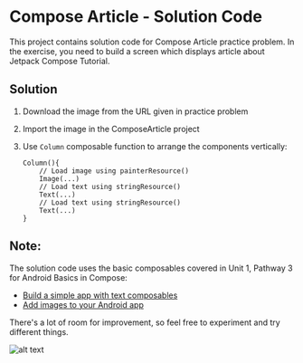 # Compose Article - Solution Code

This project contains solution code for Compose Article practice problem. In the exercise, you need to build a screen which displays article about Jetpack Compose Tutorial.

## Solution

1. Download the image from the URL given in practice problem
2. Import the image in the ComposeArticle project
3. Use `Column` composable function to arrange the components vertically:
 
    ```
    Column(){
        // Load image using painterResource()
        Image(...)
        // Load text using stringResource()
        Text(...)
        // Load text using stringResource()
        Text(...)
    }
    ```

## Note:

The solution code uses the basic composables covered in Unit 1, Pathway 3 for Android Basics in Compose:
- [Build a simple app with text composables](https://developer.android.com/codelabs/basic-android-kotlin-compose-text-composables#0)
- [Add images to your Android app](https://developer.android.com/codelabs/basic-android-kotlin-compose-add-images#0)

There's a lot of room for improvement, so feel free to experiment and try different things. 

![alt text](https://github.com/revaile/Compose_Article_Unit1/blob/master/Cuplikan%20layar%202024-10-25%20235411.png?raw=true)
